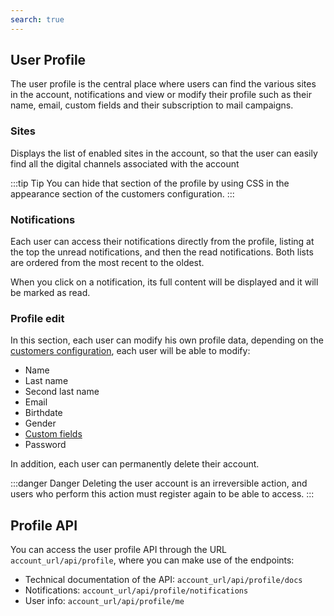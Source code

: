```yaml
---
search: true
---
```


## User Profile

The user profile is the central place where users can find the various sites in the account, notifications and view or modify their profile such as their name, email, custom fields and their subscription to mail campaigns.

### Sites

Displays the list of enabled sites in the account, so that the user can easily find all the digital channels associated with the account

:::tip Tip
You can hide that section of the profile by using CSS in the appearance section of the customers configuration.
:::

### Notifications

Each user can access their notifications directly from the profile, listing at the top the unread notifications, and then the read notifications. Both lists are ordered from the most recent to the oldest.

When you click on a notification, its full content will be displayed and it will be marked as read. 

### Profile edit

In this section, each user can modify his own profile data, depending on the [customers configuration](/en/platform/customers/users.html#customer-settings), each user will be able to modify:

* Name
* Last name
* Second last name
* Email
* Birthdate
* Gender
* [Custom fields](/en/platform/customers/users.html#custom-fields)
* Password

In addition, each user can permanently delete their account. 

:::danger Danger
Deleting the user account is an irreversible action, and users who perform this action must register again to be able to access.
:::

## Profile API

You can access the user profile API through the URL `account_url/api/profile`, where you can make use of the endpoints: 

* Technical documentation of the API: `account_url/api/profile/docs`
* Notifications: `account_url/api/profile/notifications`
* User info: `account_url/api/profile/me`

